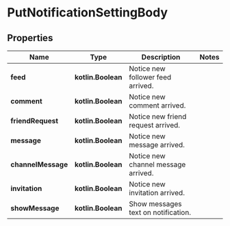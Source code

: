 
# PutNotificationSettingBody

## Properties
Name | Type | Description | Notes
------------ | ------------- | ------------- | -------------
**feed** | **kotlin.Boolean** | Notice new follower feed arrived. | 
**comment** | **kotlin.Boolean** | Notice new comment arrived. | 
**friendRequest** | **kotlin.Boolean** | Notice new friend request arrived. | 
**message** | **kotlin.Boolean** | Notice new message arrived. | 
**channelMessage** | **kotlin.Boolean** | Notice new channel message arrived. | 
**invitation** | **kotlin.Boolean** | Notice new invitation arrived. | 
**showMessage** | **kotlin.Boolean** | Show messages text on notification. | 



